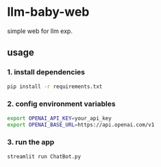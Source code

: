 # llm-baby-web

simple web for llm exp.

## usage
### 1. install dependencies
```sh
pip install -r requirements.txt
```
### 2. config environment variables
```sh
export OPENAI_API_KEY=your_api_key
export OPENAI_BASE_URL=https://api.openai.com/v1
```

### 3. run the app
```
streamlit run ChatBot.py
```

